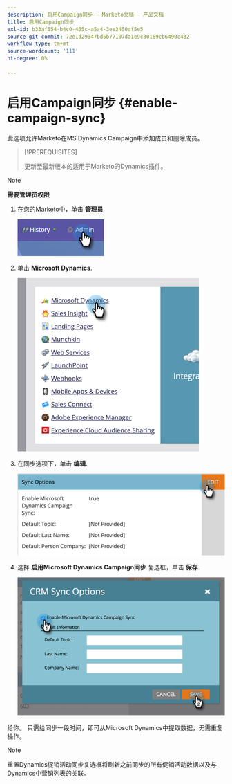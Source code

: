 ```yaml
---
description: 启用Campaign同步 — Marketo文档 — 产品文档
title: 启用Campaign同步
exl-id: b33af554-b4c0-465c-a5a4-3ee3450af5e5
source-git-commit: 72e1d29347bd5b77107da1e9c30169cb6490c432
workflow-type: tm+mt
source-wordcount: '111'
ht-degree: 0%

---
```


# 启用Campaign同步 {#enable-campaign-sync}

此选项允许Marketo在MS Dynamics Campaign中添加成员和删除成员。

>[!PREREQUISITES]
>
>更新至最新版本的适用于Marketo的Dynamics插件。

>[!NOTE]
>
>**需要管理员权限**

1. 在您的Marketo中，单击 **管理员**.

   ![](assets/enable-campaign-sync-1.png)

1. 单击 **Microsoft Dynamics**.

   ![](assets/enable-campaign-sync-2.png)

1. 在同步选项下，单击 **编辑**.

   ![](assets/enable-campaign-sync-3.png)

1. 选择 **启用Microsoft Dynamics Campaign同步** 复选框，单击 **保存**.

   ![](assets/enable-campaign-sync-4.png)

给你。 只需给同步一段时间，即可从Microsoft Dynamics中提取数据，无需重复操作。

>[!NOTE]
>
>重置Dynamics促销活动同步复选框将刷新之前同步的所有促销活动数据以及与Dynamics中营销列表的关联。

